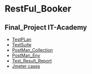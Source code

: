 # RestFul_Booker
## Final_Project IT-Academy


- [TestPLan](https://github.com/MaksimTupitsyn/RestFul_Booker/blob/main/Test%20PLan.txt)
- [TestSuite](http://178.124.206.46:8000/index.php?/suites/view/1316&group_by=cases:section_id&group_order=asc)
- [PostMan_Collection](https://github.com/MaksimTupitsyn/RestFul_Booker/blob/main/Rest_Full_Booker_Accepted.postman_collection.json)
- [PostMan_Env]()
- [Test_Result_Report]()
- [Jmeter cases]()
